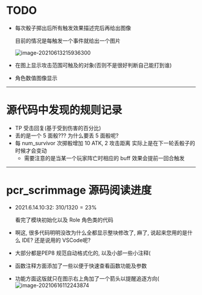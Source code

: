 # TODO
- 每次骰子掷出后所有触发效果描述完后再给出图像

  目前的情况是每触发一个事件就给出一个图片

  ![image-20210613215936300](http://cdn.ayusummer233.top/img/image-20210613215936300.png)

- 在图上显示攻击范围可触及的对象(否则不是很好判断自己能打到谁)

- 角色数值图像显示





---

# 源代码中发现的规则记录

- TP 受击回复(基于受到伤害的百分比)
- 丢的是一个 5 面骰??? 为什么要丢 5 面骰呢?
- 每 num_survivor 次掷骰增加 10 ATK, 2 攻击距离 实际上是在下一轮丢骰子的时候才会变动
  - 需要注意的是当某一个玩家阵亡时相应的 buff 效果会提前一回合触发







----

# pcr_scrimmage 源码阅读进度

- 2021.6.14.10:32: $310/1320 = 23\%$

  看完了模块初始化以及 Role 角色类的代码







- 啊这, 很多代码明明没改为什么全都显示整块修改了, 麻了, 说起来您用的是什么 IDE? 还是说用的 VSCode呢?
- 大部分都是PEP8 规范自动格式化的, 以及小部一些小注释(
- 函数注释方面添加了一些以便于快速查看函数功能及参数
  
- 功能方面这版就只在图示右上角加了一个箭头以提醒追逐方向(
  ![image-20210616112243874](http://cdn.ayusummer233.top/img/image-20210616112243874.png)
